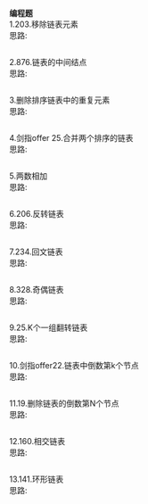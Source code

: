 **编程题**   
1.203.移除链表元素      
思路: 
```c++


```

2.876.链表的中间结点    
思路:
```c++


```

3.删除排序链表中的重复元素          
思路:
```c++


```

4.剑指offer 25.合并两个排序的链表     
思路:
```c++


```

5.两数相加      
思路:
```c++


```

6.206.反转链表       
思路:
```c++


```

7.234.回文链表      
思路:
```c++


```

8.328.奇偶链表      
思路:
```c++


```

9.25.K个一组翻转链表      
思路:
```c++


```

10.剑指offer22.链表中倒数第k个节点   
思路:
```c++


```

11.19.删除链表的倒数第N个节点   
思路:
```c++


```

12.160.相交链表   
思路:
```c++


```

13.141.环形链表   
思路:
```c++


```

